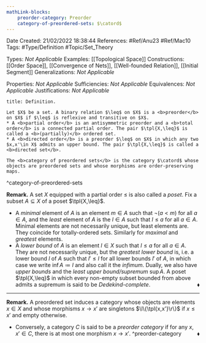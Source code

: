 ```yaml
---
mathLink-blocks:
    preorder-category: Preorder
    category-of-preordered-sets: $\catord$
---
```


<div class="topSpace"></div>

Date Created: 21/02/2022 18:38:44
References: #Ref/Anu23 #Ref/Mac10
Tags: #Type/Definition #Topic/Set_Theory

Types: <i>Not Applicable</i>
Examples: [[Topological Space]]
Constructions: [[Order Space]], [[Convergence of Nets]], [[Well-founded Relation]], [[Initial Segment]]
Generalizations: <i>Not Applicable</i>

Properties: <i>Not Applicable</i>
Sufficiencies: <i>Not Applicable</i>
Equivalences: <i>Not Applicable</i>
Justifications: <i>Not Applicable</i>

``` ad-Definition
title: Definition.

Let $X$ be a set. A binary relation $\leq$ on $X$ is a <b>preorder</b> on $X$ if $\leq$ is reflexive and transitive on $X$.
* A <b>partial order</b> is an antisymmetric preorder and a <b>total order</b> is a connected partial order. The pair $\tpl{X,\leq}$ is called a <b>(partially)</b> ordered set.
* A <b>directed order</b> is a preorder $\leq$ on $X$ in which any two $x,x'\in X$ admits an upper bound. The pair $\tpl{X,\leq}$ is called a <b>directed set</b>.

The <b>category of preordered sets</b> is the category $\catord$ whose objects are preordered sets and whose morphisms are order-preserving maps.

```
^category-of-preordered-sets

<b>Remark.</b> A set $X$ equipped with a partial order $\leq$ is also called a <i>poset</i>. Fix a subset $A\subseteq X$ of a poset $\tpl{X,\leq}$.
* A <i>minimal</i> element of $A$ is an element $m\in A$ such that $\lnot(a<m)$ for all $a\in A$, and the <i>least</i> element of $A$ is the $l\in A$ such that $l\leq a$ for all $a\in A$. Minimal elements are not necessarily unique, but least elements are. They coincide for totally-ordered sets. Similarly for <i>maximal</i> and <i>greatest</i> elements.
* A <i>lower bound</i> of $A$ is an element $l\in X$ such that $l\leq a$ for all $a\in A$. They are not necessarily unique, but the <i>greatest lower bound</i> is, i.e. a lower bound $l$ of $A$ such that $l'\leq l$ for all lower bounds $l'$ of $A$, in which case we write $\inf A\coloneqq l$ and also call it the <i>infimum</i>. Dually, we also have <i>upper bounds</i> and the <i>least upper bound/supremum</i> $\sup A$. A poset $\tpl{X,\leq}$ in which every non-empty subset bounded from above admits a supremum is said to be <i>Dedekind-complete</i>.<span style="float:right;">$\blacklozenge$</span>

---

<b>Remark.</b> A preordered set induces a category whose objects are elements $x\in X$ and whose morphisms $x\to x'$ are singletons $\l\{\tpl{x,x'}\r\}$ if $x\leq x'$ and empty otherwise.
* Conversely, a category $C$ is said to be a <i>preorder category</i> if for any $x,x'\in C$, there is at most one morphism $x\to x'$.<span style="float:right;">$\blacklozenge$</span> ^preorder-category
